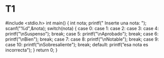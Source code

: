 # T1
#include <stdio.h>
int main() {
int nota;
printf(" Inserte una nota: "); scanf("%d",&nota);
switch(nota) {
case 0: case 1: case 2: case 3: case 4: printf("\nSuspenso"); break;
case 5: printf("\nAprobado"); break;
case 6: printf(”\nBien"); break;
case 7:
case 8: printf("\nNotable"); break;
case 9:
case 10: printf(”\nSobresaliente"); break;
default: printf(”esa nota es incorrecta");
}
return 0;
}
